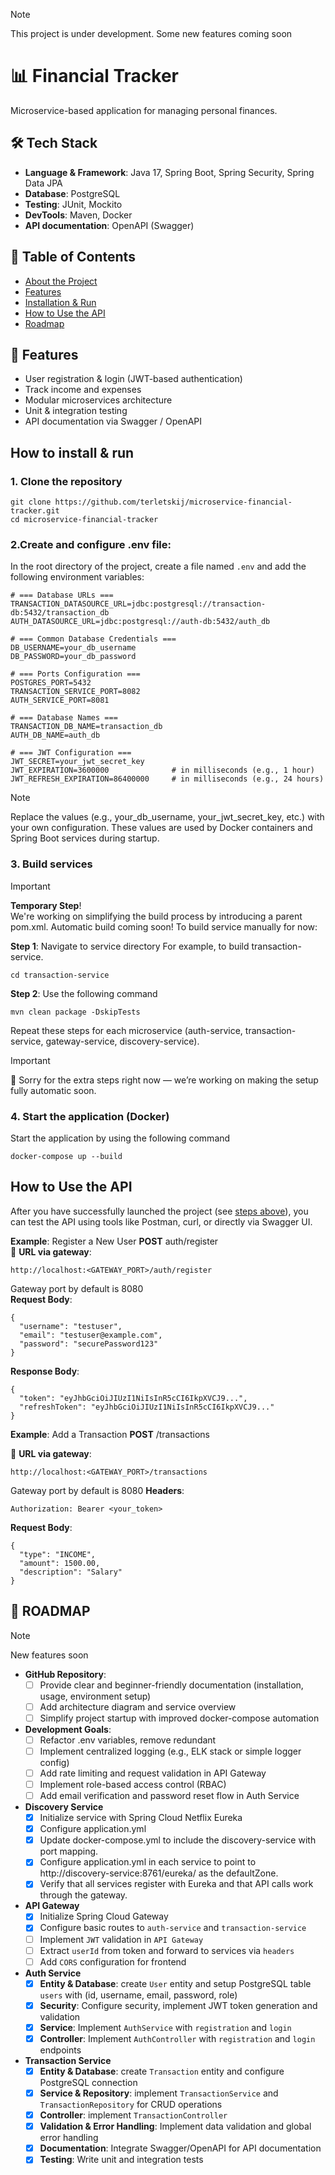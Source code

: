 > [!NOTE]
> This project is under development.
> Some new features coming soon

# 📊 Financial Tracker
Microservice-based application for managing personal finances.
## 🛠 Tech Stack
  - **Language & Framework**: Java 17, Spring Boot, Spring Security, Spring Data JPA
  - **Database**: PostgreSQL
  - **Testing**: JUnit, Mockito
  - **DevTools**: Maven, Docker
  - **API documentation**: OpenAPI (Swagger)

## 📑 Table of Contents
- [About the Project](#-financial-tracker)
- [Features](#-features)
- [Installation & Run](#how-to-install--run)
- [How to Use the API](#how-to-use-the-api)
- [Roadmap](#-roadmap)

## 🚀 Features
  - User registration & login (JWT-based authentication) <br>
  - Track income and expenses <br>
  - Modular microservices architecture <br>
  - Unit & integration testing <br>
  - API documentation via Swagger / OpenAPI
## How to install & run
### 1. Clone the repository
    git clone https://github.com/terletskij/microservice-financial-tracker.git
    cd microservice-financial-tracker
### 2.Create and configure .env file:
In the root directory of the project, create a file named `.env` and add the following environment variables:

    # === Database URLs ===
    TRANSACTION_DATASOURCE_URL=jdbc:postgresql://transaction-db:5432/transaction_db
    AUTH_DATASOURCE_URL=jdbc:postgresql://auth-db:5432/auth_db
    
    # === Common Database Credentials ===
    DB_USERNAME=your_db_username
    DB_PASSWORD=your_db_password
    
    # === Ports Configuration ===
    POSTGRES_PORT=5432
    TRANSACTION_SERVICE_PORT=8082
    AUTH_SERVICE_PORT=8081
    
    # === Database Names ===
    TRANSACTION_DB_NAME=transaction_db
    AUTH_DB_NAME=auth_db
    
    # === JWT Configuration ===
    JWT_SECRET=your_jwt_secret_key
    JWT_EXPIRATION=3600000              # in milliseconds (e.g., 1 hour)
    JWT_REFRESH_EXPIRATION=86400000     # in milliseconds (e.g., 24 hours)
> [!NOTE] 
> Replace the values (e.g., your_db_username, your_jwt_secret_key, etc.) with your own configuration.
> These values are used by Docker containers and Spring Boot services during startup.
### 3. Build services
> [!IMPORTANT]
> **Temporary Step**! <br>
> We're working on simplifying the build process by introducing a parent pom.xml.
> Automatic build coming soon!
To build service manually for now:

**Step 1**: Navigate to service directory
For example, to build transaction-service.

    cd transaction-service
**Step 2**: Use the following command

    mvn clean package -DskipTests
Repeat these steps for each microservice (auth-service, transaction-service, gateway-service, discovery-service).
> [!IMPORTANT]
> 🙏 Sorry for the extra steps right now — we’re working on making the setup fully automatic soon.
### 4. Start the application (Docker)
Start the application by using the following command

    docker-compose up --build

## How to Use the API
After you have successfully launched the project (see [steps above](#how-to-install--run)), you can test the API using tools like Postman, curl, or directly via Swagger UI.

**Example**: Register a New User
**POST** auth/register <br>
📍 **URL via gateway**:

    http://localhost:<GATEWAY_PORT>/auth/register
Gateway port by default is 8080 <br>
**Request Body**:

    {
      "username": "testuser",
      "email": "testuser@example.com",
      "password": "securePassword123"
    }
**Response Body**:

    {
      "token": "eyJhbGciOiJIUzI1NiIsInR5cCI6IkpXVCJ9...",
      "refreshToken": "eyJhbGciOiJIUzI1NiIsInR5cCI6IkpXVCJ9..."
    }
**Example**: Add a Transaction
**POST** /transactions

📍 **URL via gateway**:

    http://localhost:<GATEWAY_PORT>/transactions
Gateway port by default is 8080
**Headers**:

    Authorization: Bearer <your_token>
**Request Body**:

    {
      "type": "INCOME",
      "amount": 1500.00,
      "description": "Salary"
    }
## 🚀 ROADMAP
> [!NOTE]
> New features soon
- **GitHub Repository**:
  - [ ] Provide clear and beginner-friendly documentation (installation, usage, environment setup)
  - [ ] Add architecture diagram and service overview
  - [ ] Simplify project startup with improved docker-compose automation
- **Development Goals**:
  - [ ] Refactor .env variables, remove redundant 
  - [ ] Implement centralized logging (e.g., ELK stack or simple logger config)
  - [ ] Add rate limiting and request validation in API Gateway
  - [ ] Implement role-based access control (RBAC)
  - [ ] Add email verification and password reset flow in Auth Service
- **Discovery Service**
  - [x] Initialize service with Spring Cloud Netflix Eureka
  - [x] Configure application.yml
  - [x] Update docker-compose.yml to include the discovery-service with port mapping.
  - [x] Configure application.yml in each service to point to http://discovery-service:8761/eureka/ as the defaultZone.
  - [x] Verify that all services register with Eureka and that API calls work through the gateway.
- **API Gateway**
  - [x] Initialize Spring Cloud Gateway 
  - [X] Configure basic routes to `auth-service` and `transaction-service`
  - [ ] Implement `JWT` validation in `API Gateway`
  - [ ] Extract `userId` from token and forward to services via `headers`
  - [ ] Add `CORS` configuration for frontend
        
- **Auth Service**
  - [x] **Entity & Database**: create `User` entity and setup PostgreSQL table `users` with (id, username, email, password, role)
  - [x] **Security**: Configure security, implement JWT token generation and validation
  - [x] **Service**: Implement `AuthService` with `registration` and `login`
  - [x] **Controller**: Implement  `AuthController` with `registration` and `login` endpoints

- **Transaction Service**
  - [x] **Entity & Database**: create `Transaction` entity and configure PostgreSQL connection
  - [x] **Service & Repository**: implement `TransactionService` and `TransactionRepository` for CRUD operations
  - [x] **Controller**: implement `TransactionController`
  - [x] **Validation & Error Handling**: Implement data validation and global error handling
  - [x] **Documentation**: Integrate Swagger/OpenAPI for API documentation
  - [x] **Testing**: Write unit and integration tests

